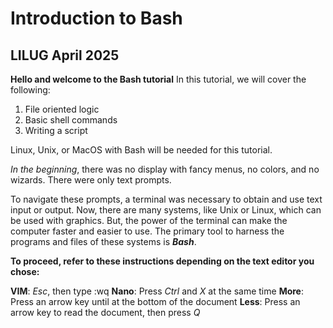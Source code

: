 # Introduction to Bash

## LILUG April 2025

**Hello and welcome to the Bash tutorial**
In this tutorial, we will cover the following:
1. File oriented logic
2. Basic shell commands
3. Writing a script

Linux, Unix, or MacOS with Bash will be needed for this tutorial.

*In the beginning*, there was no display with fancy menus, no colors, and no wizards.
There were only text prompts.

To navigate these prompts, a terminal was necessary to obtain and use text input or output.
Now, there are many systems, like Unix or Linux, which can be used with graphics.
But, the power of the terminal can make the computer faster and easier to use.
The primary tool to harness the programs and files of these systems is ***Bash***.

**To proceed, refer to these instructions depending on the text editor you chose:**

**VIM**: *Esc*, then type :wq
**Nano**: Press *Ctrl* and *X* at the same time
**More**: Press an arrow key until at the bottom of the document
**Less**: Press an arrow key to read the document, then press *Q*
